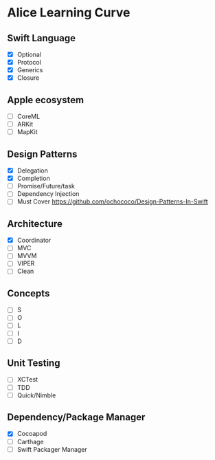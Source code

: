 # Alice Learning Curve


## Swift Language
- [x] Optional
- [x] Protocol
- [x] Generics
- [x] Closure 

## Apple ecosystem
- [ ] CoreML
- [ ] ARKit
- [ ] MapKit

## Design Patterns
- [x] Delegation
- [x] Completion
- [ ] Promise/Future/task
- [ ] Dependency Injection
- [ ] Must Cover https://github.com/ochococo/Design-Patterns-In-Swift

## Architecture
- [x] Coordinator
- [ ] MVC
- [ ] MVVM
- [ ] VIPER
- [ ] Clean

## Concepts
- [ ] S
- [ ] O
- [ ] L
- [ ] I
- [ ] D

## Unit Testing
- [ ] XCTest
- [ ] TDD
- [ ] Quick/Nimble

## Dependency/Package Manager
- [x] Cocoapod
- [ ] Carthage
- [ ] Swift Packager Manager
